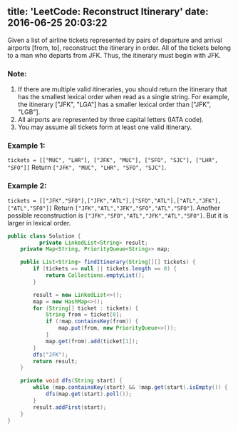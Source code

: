 title: 'LeetCode: Reconstruct Itinerary'
date: 2016-06-25 20:03:22
---

Given a list of airline tickets represented by pairs of departure and arrival airports [from, to], reconstruct the itinerary in order. All of the tickets belong to a man who departs from JFK. Thus, the itinerary must begin with JFK.

### Note:
1. If there are multiple valid itineraries, you should return the itinerary that has the smallest lexical order when read as a single string. For example, the itinerary ["JFK", "LGA"] has a smaller lexical order than ["JFK", "LGB"].
2. All airports are represented by three capital letters (IATA code).
3. You may assume all tickets form at least one valid itinerary.

### Example 1:
`tickets = [["MUC", "LHR"], ["JFK", "MUC"], ["SFO", "SJC"], ["LHR", "SFO"]]`
Return `["JFK", "MUC", "LHR", "SFO", "SJC"]`.

### Example 2:
`tickets = [["JFK","SFO"],["JFK","ATL"],["SFO","ATL"],["ATL","JFK"],["ATL","SFO"]]`
Return `["JFK","ATL","JFK","SFO","ATL","SFO"]`.
Another possible reconstruction is `["JFK","SFO","ATL","JFK","ATL","SFO"]`. But it is larger in lexical order.

```java
public class Solution {
          private LinkedList<String> result;
    private Map<String, PriorityQueue<String>> map;

    public List<String> findItinerary(String[][] tickets) {
        if (tickets == null || tickets.length == 0) {
            return Collections.emptyList();
        }

        result = new LinkedList<>();
        map = new HashMap<>();
        for (String[] ticket : tickets) {
            String from = ticket[0];
            if (!map.containsKey(from)) {
                map.put(from, new PriorityQueue<>());
            }
            map.get(from).add(ticket[1]);
        }
        dfs("JFK");
        return result;
    }

    private void dfs(String start) {
        while (map.containsKey(start) && !map.get(start).isEmpty()) {
            dfs(map.get(start).poll());
        }
        result.addFirst(start);
    }
}

```